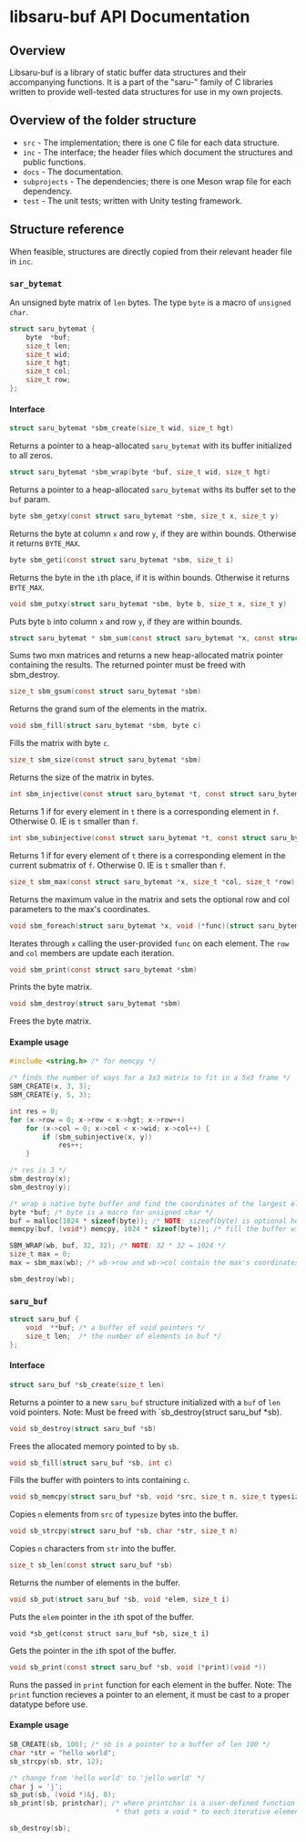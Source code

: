 # libsaru-buf API Documentation

## Overview
Libsaru-buf is a library of static buffer data structures and their accompanying functions. It is a part of the "saru-" family of C libraries written to provide well-tested data structures for use in my own projects.

## Overview of the folder structure
- `src` - The implementation; there is one C file for each data structure.
- `inc` - The interface; the header files which document the structures and public functions.
- `docs` - The documentation.
- `subprojects` - The dependencies; there is one Meson wrap file for each dependency.
- `test` - The unit tests; written with Unity testing framework.

## Structure reference
When feasible, structures are directly copied from their relevant header file in `inc`.

### `sar_bytemat`
An unsigned byte matrix of `len` bytes. The type `byte` is a macro of `unsigned char`.
```C
struct saru_bytemat {
    byte  *buf;
    size_t len;
    size_t wid;
    size_t hgt;
    size_t col;
    size_t row;
};
```
#### Interface
```C 
struct saru_bytemat *sbm_create(size_t wid, size_t hgt)
```
Returns a pointer to a heap-allocated `saru_bytemat` with its buffer initialized to all zeros.

```C
struct saru_bytemat *sbm_wrap(byte *buf, size_t wid, size_t hgt)
```
Returns a pointer to a heap-allocated `saru_bytemat` withs its buffer set to the `buf` param.

```C
byte sbm_getxy(const struct saru_bytemat *sbm, size_t x, size_t y)
```
Returns the byte at column `x` and row `y`, if they are within bounds. Otherwise it returns `BYTE_MAX`.

```C
byte sbm_geti(const struct saru_bytemat *sbm, size_t i)
```
Returns the byte in the `i`th place, if it is within bounds. Otherwise it returns `BYTE_MAX`.

```C
void sbm_putxy(struct saru_bytemat *sbm, byte b, size_t x, size_t y)
```
Puts byte `b` into column `x` and row `y`, if they are within bounds. 

```C
struct saru_bytemat * sbm_sum(const struct saru_bytemat *x, const struct saru_bytemat *y);
```
Sums two mxn matrices and returns a new heap-allocated matrix pointer containing the results. The returned pointer must be freed with sbm_destroy.

```C
size_t sbm_gsum(const struct saru_bytemat *sbm)
```
Returns the grand sum of the elements in the matrix.

```C
void sbm_fill(struct saru_bytemat *sbm, byte c)
```
Fills the matrix with byte `c`.

```C
size_t sbm_size(const struct saru_bytemat *sbm)
```
Returns the size of the matrix in bytes.

```C
int sbm_injective(const struct saru_bytemat *t, const struct saru_bytemat *f)
```
Returns 1 if for every element in `t` there is a corresponding element in `f`. Otherwise 0. IE is `t` smaller than `f`.

```C
int sbm_subinjective(const struct saru_bytemat *t, const struct saru_bytemat *f)
```
Returns 1 if for every element of `t` there is a corresponding element in the current submatrix of `f`. Otherwise 0. IE is `t` smaller than `f`.

```C
size_t sbm_max(const struct saru_bytemat *x, size_t *col, size_t *row);
```
Returns the maximum value in the matrix and sets the optional row and col parameters to the max's coordinates.

```C
void sbm_foreach(struct saru_bytemat *x, void (*func)(struct saru_bytemat *))
```
Iterates through `x` calling the user-provided `func` on each element. The `row` and `col` members are update each iteration.

```C
void sbm_print(const struct saru_bytemat *sbm)
```
Prints the byte matrix.

```C
void sbm_destroy(struct saru_bytemat *sbm)
```
Frees the byte matrix.

#### Example usage
```C
#include <string.h> /* for memcpy */

/* finds the number of ways for a 3x3 matrix to fit in a 5x3 frame */
SBM_CREATE(x, 3, 3);
SBM_CREATE(y, 5, 3);

int res = 0;
for (x->row = 0; x->row < x->hgt; x->row++)
    for (x->col = 0; x->col < x->wid; x->col++) {
        if (sbm_subinjective(x, y))
            res++;
    }

/* res is 3 */
sbm_destroy(x);
sbm_destroy(y);

/* wrap a native byte buffer and find the coordinates of the largest element */
byte *buf; /* byte is a macro for unsigned char */
buf = malloc(1024 * sizeof(byte)); /* NOTE: sizeof(byte) is optional here (it is always 1) */
memcpy(buf, (void*) memcpy, 1024 * sizeof(byte)); /* fill the buffer with random bytes just because */

SBM_WRAP(wb, buf, 32, 32); /* NOTE: 32 * 32 = 1024 */
size_t max = 0;
max = sbm_max(wb); /* wb->row and wb->col contain the max's coordinates */

sbm_destroy(wb);
```

### `saru_buf`
```C
struct saru_buf {
    void  **buf; /* a buffer of void pointers */
    size_t len;  /* the number of elements in buf */
};
```
#### Interface

```C
struct saru_buf *sb_create(size_t len)
```
Returns a pointer to a new `saru_buf` structure initialized with a `buf` of `len` void pointers.
Note: Must be freed with `sb_destroy(struct saru_buf *sb).

```C
void sb_destroy(struct saru_buf *sb)
```
Frees the allocated memory pointed to by `sb`.

```C
void sb_fill(struct saru_buf *sb, int c)
```
Fills the buffer with pointers to ints containing `c`.

```C
void sb_memcpy(struct saru_buf *sb, void *src, size_t n, size_t typesize)
```
Copies `n` elements from `src` of `typesize` bytes into the buffer.

```C
void sb_strcpy(struct saru_buf *sb, char *str, size_t n)
```
Copies `n` characters from `str` into the buffer.

```C
size_t sb_len(const struct saru_buf *sb)
```
Returns the number of elements in the buffer.

```C
void sb_put(struct saru_buf *sb, void *elem, size_t i)
```
Puts the `elem` pointer in the `i`th spot of the buffer.

```
void *sb_get(const struct saru_buf *sb, size_t i)
```
Gets the pointer in the `i`th spot of the buffer.

```C
void sb_print(const struct saru_buf *sb, void (*print)(void *))
```
Runs the passed in `print` function for each element in the buffer.
Note: The `print` function recieves a pointer to an element, it must be cast to a proper datatype before use.

#### Example usage
```C
SB_CREATE(sb, 100); /* sb is a pointer to a buffer of len 100 */
char *str = "hello world";
sb_strcpy(sb, str, 12);

/* change from 'hello world' to 'jello world' */
char j = 'j';
sb_put(sb, (void *)&j, 0);
sb_print(sb, printchar); /* where printchar is a user-defined function
                          * that gets a void * to each iterative element */

sb_destroy(sb);
```

